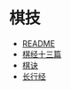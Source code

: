 # 棋技

- [README](/ext/6/棋技/README.md)
- [棋经十三篇](/ext/6/棋技/棋经十三篇.md)
- [棋诀](/ext/6/棋技/棋诀.md)
- [长行经](/ext/6/棋技/长行经.md)
